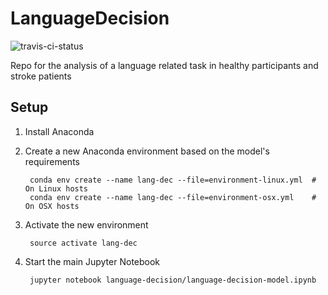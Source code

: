 # LanguageDecision

![travis-ci-status](https://travis-ci.org/CPernet/LanguageDecision.svg?branch=master)

Repo for the analysis of a language related task in healthy participants and stroke patients

## Setup
1. Install Anaconda

2. Create a new Anaconda environment based on the model's requirements

		conda env create --name lang-dec --file=environment-linux.yml  # On Linux hosts
        conda env create --name lang-dec --file=environment-osx.yml    # On OSX hosts

3. Activate the new environment

		source activate lang-dec

4. Start the main Jupyter Notebook

		jupyter notebook language-decision/language-decision-model.ipynb
